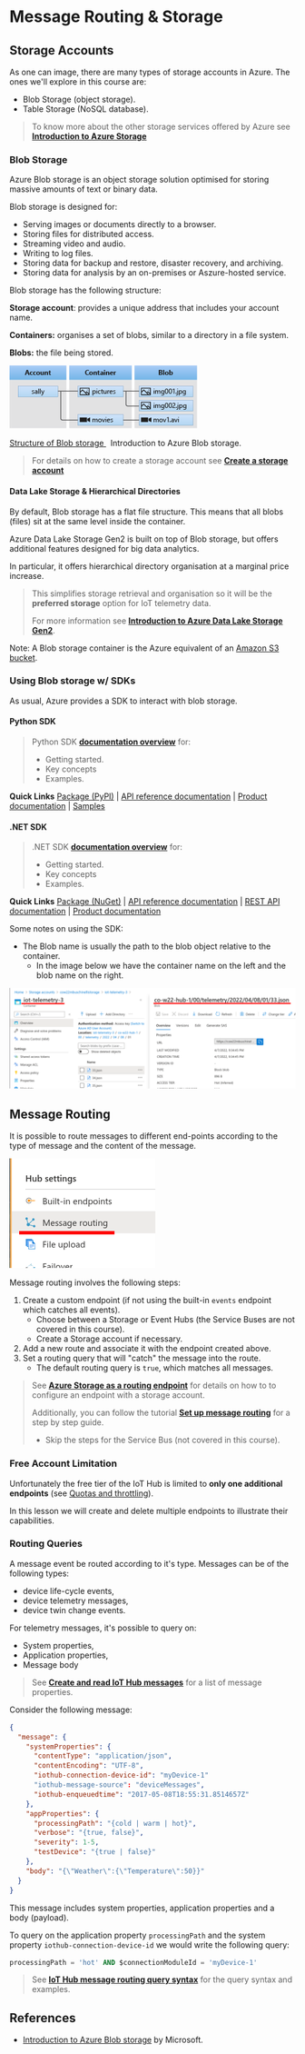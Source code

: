 # Message Routing & Storage

## Storage Accounts

As one can image, there are many types of storage accounts in Azure. The ones we'll explore in this course are:

- Blob Storage (object storage).
- Table Storage (NoSQL database).

> To know more about the other storage services offered by Azure see **[Introduction to Azure Storage](https://docs.microsoft.com/en-us/azure/storage/common/storage-introduction#main)**

### Blob Storage

Azure Blob storage is an object storage solution optimised for storing massive amounts of text or binary data.

Blob storage is designed for:

-   Serving images or documents directly to a browser.
-   Storing files for distributed access.
-   Streaming video and audio.
-   Writing to log files.
-   Storing data for backup and restore, disaster recovery, and archiving.
-   Storing data for analysis by an on-premises or Aszure-hosted service.

Blob storage has the following structure:

**Storage account**: provides a unique address that includes your account name.

**Containers:** organises a set of blobs, similar to a directory in a file system.

**Blobs:** the file being stored.


![](assets/message-routing-storage-blob-structure.png)
<p class=img-info>
    <a href="https://docs.microsoft.com/en-us/azure/storage/blobs/storage-blobs-introduction"> Structure of Blob storage </a>&nbsp; Introduction to Azure Blob storage.
</p>

> For details on how to create a storage account see **[Create a storage account](https://docs.microsoft.com/en-us/azure/storage/common/storage-account-create?toc=%2Fazure%2Fstorage%2Fblobs%2Ftoc.json&tabs=azure-portal)**

#### Data Lake Storage & Hierarchical Directories

By default, Blob storage has a flat file structure. This means that all blobs (files) sit at the same level inside the container.

Azure Data Lake Storage Gen2 is built on top of Blob storage, but offers additional features designed for big data analytics.

In particular, it offers hierarchical directory organisation at a marginal price increase.

> This simplifies storage retrieval and organisation so it will be the **preferred storage** option for IoT telemetry data.
>
> For more information see [**Introduction to Azure Data Lake Storage Gen2**](https://docs.microsoft.com/en-us/azure/storage/blobs/data-lake-storage-introduction).

Note: A Blob storage container is the Azure equivalent of an [Amazon S3 bucket](https://docs.aws.amazon.com/AmazonS3/latest/userguide/GetStartedWithS3.html).

### Using Blob storage w/ SDKs
As usual, Azure provides a SDK to interact with blob storage.

#### Python SDK
> Python SDK **[documentation overview](https://docs.microsoft.com/en-us/python/api/overview/azure/storage-blob-readme?view=azure-python)** for:
> 	- Getting started.
> 	- Key concepts
> 	- Examples.

**Quick Links**
[Package (PyPI)](https://pypi.org/project/azure-storage-blob/) | [API reference documentation](https://aka.ms/azsdk-python-storage-blob-ref) | [Product documentation](https://docs.microsoft.com/en-us/azure/storage/) | [Samples](https://github.com/Azure/azure-sdk-for-python/tree/azure-storage-blob_12.11.0/sdk/storage/azure-storage-blob/samples)

#### .NET SDK
> .NET SDK **[documentation overview](https://docs.microsoft.com/en-us/dotnet/api/overview/azure/storage.files.datalake-readme?view=azure-dotnet)** for:
> 	- Getting started.
> 	- Key concepts
> 	- Examples.

**Quick Links**
[Package (NuGet)](https://www.nuget.org/packages/Azure.Storage.Files.DataLake/) | [API reference documentation](https://docs.microsoft.com/en-us/dotnet/api/azure.storage.files.datalake) | [REST API documentation](https://docs.microsoft.com/en-us/rest/api/storageservices/datalakestoragegen2/filesystem) | [Product documentation](https://docs.microsoft.com/en-us/azure/storage/blobs/?toc=/azure/storage/blobs/toc.json)


Some notes on using the SDK:
- The Blob name is usually the path to the blob object relative to the container.
	- In the image below we have the container name on the left and the blob name on the right.

![](assets/message-routing-store-blob-name.png)

## Message Routing

It is possible to route messages to different end-points according to the type of message and the content of the message.

![](assets/message-routing-storage.png)

Message routing involves the following steps:

1. Create a custom endpoint (if not using the built-in  `events` endpoint which catches all events).
	- Choose between a Storage or Event Hubs (the Service Buses are not covered in this course).
	- Create a Storage account if necessary.
2. Add a new route and associate it with the endpoint created above.
3. Set a routing query that will "catch" the message into the route.
	- The default routing query is `true`, which matches all messages.

 > See **[Azure Storage as a routing endpoint](https://docs.microsoft.com/en-us/azure/iot-hub/iot-hub-devguide-messages-d2c#azure-storage-as-a-routing-endpoint)** for details on how to to configure an endpoint with a storage account.
 > 
 > Additionally, you can follow the tutorial [**Set up message routing**](https://docs.microsoft.com/en-us/azure/iot-hub/tutorial-routing#set-up-message-routing) for a step by step guide.
 >- Skip the steps for the Service Bus (not covered in this course).


### Free Account Limitation
Unfortunately the free tier of the IoT Hub is limited to **only one additional endpoints** (see [Quotas and throttling](https://docs.microsoft.com/en-us/azure/iot-hub/iot-hub-devguide-quotas-throttling)).

In this lesson we will create and delete multiple endpoints to illustrate their capabilities.


### Routing Queries

A message event be routed according to it's type. Messages can be of the following types:

- device life-cycle events,
- device telemetry messages,
- device twin change events.

For telemetry messages, it's possible to query on:
- System properties,
- Application properties,
- Message body

> See [**Create and read IoT Hub messages**](https://docs.microsoft.com/en-us/azure/iot-hub/iot-hub-devguide-messages-construct#system-properties-of-d2c-iot-hub-messages) for a list of message properties.


Consider the following message:

```json
{ 
  "message": { 
    "systemProperties": { 
      "contentType": "application/json", 
      "contentEncoding": "UTF-8",
      "iothub-connection-device-id": "myDevice-1"
      "iothub-message-source": "deviceMessages", 
      "iothub-enqueuedtime": "2017-05-08T18:55:31.8514657Z" 
    }, 
    "appProperties": { 
      "processingPath": "{cold | warm | hot}", 
      "verbose": "{true, false}", 
      "severity": 1-5, 
      "testDevice": "{true | false}" 
    }, 
    "body": "{\"Weather\":{\"Temperature\":50}}" 
  } 
} 
```

This message includes system properties, application properties and a body (payload).

To query on the application property `processingPath` and the system property `iothub-connection-device-id` we would write the following query:

```sql
processingPath = 'hot' AND $connectionModuleId = 'myDevice-1'
```

> See [**IoT Hub message routing query syntax**](https://docs.microsoft.com/en-us/azure/iot-hub/iot-hub-devguide-routing-query-syntax#main) for the query syntax and examples.


## References

- [Introduction to Azure Blob storage](https://docs.microsoft.com/en-us/azure/storage/blobs/storage-blobs-introduction) by Microsoft.